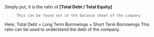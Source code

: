 Simply put, it is the ratio of **[Total Debt / Total Equity]**

> `This can be found out in the balance sheet of the company`

Here, Total Debt = Long Term Borrowings + Short Term Borrowings
This ratio can be used to understand the debt of the company.